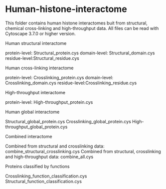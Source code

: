 # Human-histone-interactome
This folder contains human histone interactomes buit from structural, chemical cross-linking and high-throughput data.
All files can be read with Cytoscape 3.7.0 or higher version.

Human structural interactome

protein-level: Structural_protein.cys
domain-level: Structural_domain.cys
residue-level:Structural_residue.cys

Human cross-linking interactome

protein-level: Crosslinking_protein.cys
domain-level: Crosslinking_domain.cys
residue-level:Crosslinking_residue.cys

High-throughput interactome

protein-level: High-throughput_protein.cys

Human global interactome

Structural_global_protein.cys
Crosslinking_global_protein.cys
High-throughput_global_protein.cys

Combined interactome

Combined from structural and crosslinking data: combine_structural_crosslinking.cys
Combined from structural, crosslinking and high-throughput data: combine_all.cys

Proteins classified by functions

Crosslinking_function_classification.cys
Structural_function_classification.cys

